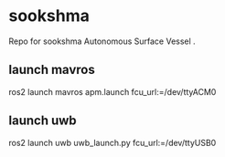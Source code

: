 # sookshma
Repo for sookshma Autonomous Surface Vessel .

## launch mavros 
ros2 launch mavros apm.launch fcu_url:=/dev/ttyACM0

## launch uwb 
ros2 launch uwb uwb_launch.py fcu_url:=/dev/ttyUSB0
